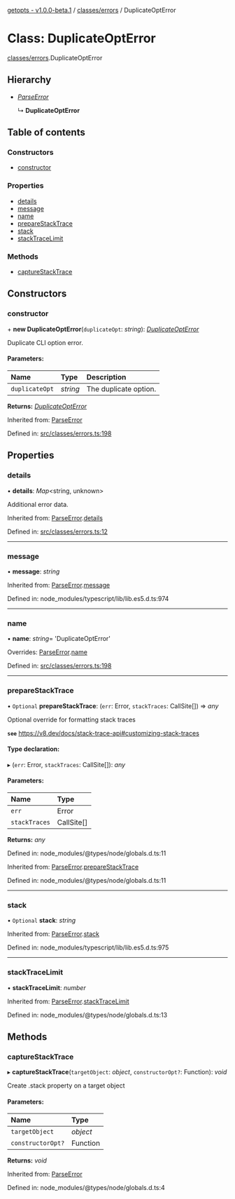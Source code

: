 [getopts - v1.0.0-beta.1](../README.md) / [classes/errors](../modules/classes_errors.md) / DuplicateOptError

# Class: DuplicateOptError

[classes/errors](../modules/classes_errors.md).DuplicateOptError

## Hierarchy

- [_ParseError_](classes_errors.parseerror.md)

  ↳ **DuplicateOptError**

## Table of contents

### Constructors

- [constructor](classes_errors.duplicateopterror.md#constructor)

### Properties

- [details](classes_errors.duplicateopterror.md#details)
- [message](classes_errors.duplicateopterror.md#message)
- [name](classes_errors.duplicateopterror.md#name)
- [prepareStackTrace](classes_errors.duplicateopterror.md#preparestacktrace)
- [stack](classes_errors.duplicateopterror.md#stack)
- [stackTraceLimit](classes_errors.duplicateopterror.md#stacktracelimit)

### Methods

- [captureStackTrace](classes_errors.duplicateopterror.md#capturestacktrace)

## Constructors

### constructor

\+ **new DuplicateOptError**(`duplicateOpt`: _string_): [_DuplicateOptError_](classes_errors.duplicateopterror.md)

Duplicate CLI option error.

#### Parameters:

| Name           | Type     | Description           |
| :------------- | :------- | :-------------------- |
| `duplicateOpt` | _string_ | The duplicate option. |

**Returns:** [_DuplicateOptError_](classes_errors.duplicateopterror.md)

Inherited from: [ParseError](classes_errors.parseerror.md)

Defined in: [src/classes/errors.ts:198](https://github.com/prasadrajandran/node-getopts/blob/287b5e4/src/classes/errors.ts#L198)

## Properties

### details

• **details**: _Map_<string, unknown\>

Additional error data.

Inherited from: [ParseError](classes_errors.parseerror.md).[details](classes_errors.parseerror.md#details)

Defined in: [src/classes/errors.ts:12](https://github.com/prasadrajandran/node-getopts/blob/287b5e4/src/classes/errors.ts#L12)

---

### message

• **message**: _string_

Inherited from: [ParseError](classes_errors.parseerror.md).[message](classes_errors.parseerror.md#message)

Defined in: node_modules/typescript/lib/lib.es5.d.ts:974

---

### name

• **name**: _string_= 'DuplicateOptError'

Overrides: [ParseError](classes_errors.parseerror.md).[name](classes_errors.parseerror.md#name)

Defined in: [src/classes/errors.ts:198](https://github.com/prasadrajandran/node-getopts/blob/287b5e4/src/classes/errors.ts#L198)

---

### prepareStackTrace

• `Optional` **prepareStackTrace**: (`err`: Error, `stackTraces`: CallSite[]) => _any_

Optional override for formatting stack traces

**`see`** https://v8.dev/docs/stack-trace-api#customizing-stack-traces

#### Type declaration:

▸ (`err`: Error, `stackTraces`: CallSite[]): _any_

#### Parameters:

| Name          | Type       |
| :------------ | :--------- |
| `err`         | Error      |
| `stackTraces` | CallSite[] |

**Returns:** _any_

Defined in: node_modules/@types/node/globals.d.ts:11

Inherited from: [ParseError](classes_errors.parseerror.md).[prepareStackTrace](classes_errors.parseerror.md#preparestacktrace)

Defined in: node_modules/@types/node/globals.d.ts:11

---

### stack

• `Optional` **stack**: _string_

Inherited from: [ParseError](classes_errors.parseerror.md).[stack](classes_errors.parseerror.md#stack)

Defined in: node_modules/typescript/lib/lib.es5.d.ts:975

---

### stackTraceLimit

• **stackTraceLimit**: _number_

Inherited from: [ParseError](classes_errors.parseerror.md).[stackTraceLimit](classes_errors.parseerror.md#stacktracelimit)

Defined in: node_modules/@types/node/globals.d.ts:13

## Methods

### captureStackTrace

▸ **captureStackTrace**(`targetObject`: _object_, `constructorOpt?`: Function): _void_

Create .stack property on a target object

#### Parameters:

| Name              | Type     |
| :---------------- | :------- |
| `targetObject`    | _object_ |
| `constructorOpt?` | Function |

**Returns:** _void_

Inherited from: [ParseError](classes_errors.parseerror.md)

Defined in: node_modules/@types/node/globals.d.ts:4
